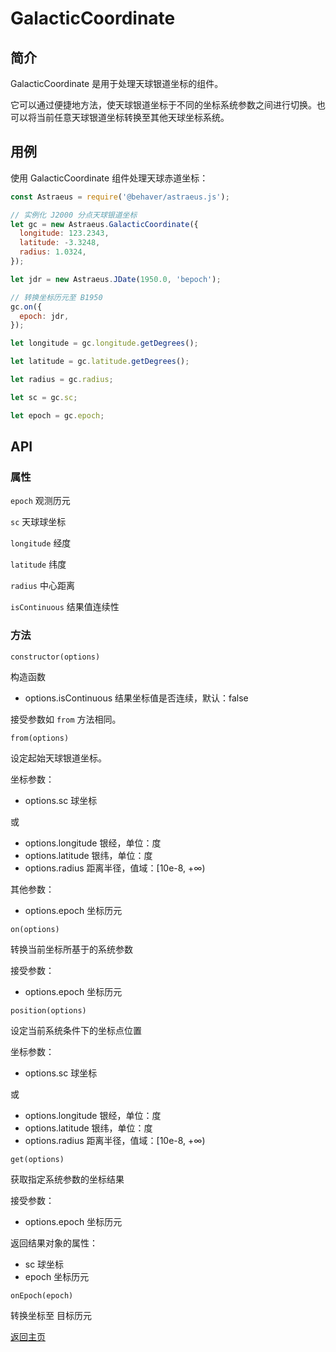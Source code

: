 # GalacticCoordinate

## 简介

GalacticCoordinate 是用于处理天球银道坐标的组件。

它可以通过便捷地方法，使天球银道坐标于不同的坐标系统参数之间进行切换。也可以将当前任意天球银道坐标转换至其他天球坐标系统。

## 用例

使用 GalacticCoordinate 组件处理天球赤道坐标：

```js
const Astraeus = require('@behaver/astraeus.js');

// 实例化 J2000 分点天球银道坐标
let gc = new Astraeus.GalacticCoordinate({
  longitude: 123.2343,
  latitude: -3.3248,
  radius: 1.0324,
});

let jdr = new Astraeus.JDate(1950.0, 'bepoch');

// 转换坐标历元至 B1950
gc.on({
  epoch: jdr,
});

let longitude = gc.longitude.getDegrees();

let latitude = gc.latitude.getDegrees();

let radius = gc.radius;

let sc = gc.sc;

let epoch = gc.epoch;
```

## API

### 属性

`epoch` 观测历元

`sc` 天球球坐标

`longitude` 经度

`latitude` 纬度

`radius` 中心距离

`isContinuous` 结果值连续性

### 方法

`constructor(options)`

构造函数

* options.isContinuous 结果坐标值是否连续，默认：false

接受参数如 `from` 方法相同。

`from(options)`

设定起始天球银道坐标。

坐标参数：

* options.sc 球坐标

或

* options.longitude 银经，单位：度
* options.latitude 银纬，单位：度
* options.radius 距离半径，值域：[10e-8, +∞)

其他参数：

* options.epoch 坐标历元

`on(options)`

转换当前坐标所基于的系统参数

接受参数：

* options.epoch 坐标历元

`position(options)`

设定当前系统条件下的坐标点位置

坐标参数：

* options.sc 球坐标

或

* options.longitude 银经，单位：度
* options.latitude 银纬，单位：度
* options.radius 距离半径，值域：[10e-8, +∞)

`get(options)`

获取指定系统参数的坐标结果

接受参数：

* options.epoch 坐标历元

返回结果对象的属性：

* sc 球坐标
* epoch 坐标历元

`onEpoch(epoch)`

转换坐标至 目标历元

[返回主页](../../readme.md)
